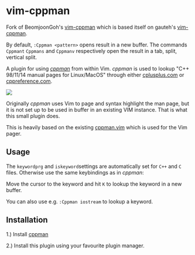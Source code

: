 # vim-cppman

Fork of BeomjoonGoh's [vim-cppman](https://github.com/BeomjoonGoh/vim-cppman)
which is based itself on gauteh's [vim-cppman](https://github.com/gauteh/vim-cppman).

By default, `:Cppman <pattern>` opens result in a new buffer.
The commands `Cppmant` `Cppmans` and `Cppmanv` respectively open the result in
a tab, split, vertical split.

A plugin for using [*cppman*](https://github.com/aitjcize/cppman) from within
Vim. *cppman* is used to lookup "C++ 98/11/14 manual pages for Linux/MacOS"
through either [cplusplus.com](https://cplusplus.com) or
[cppreference.com](https://cppreference.com).

<img src="https://raw.githubusercontent.com/ecogest/vim-cppman/master/example.png"></img>

Originally *cppman* uses Vim to page and syntax highlight the man page, but it
is not set up to be used in buffer in an existing VIM instance. That is what
this small plugin does.

This is heavily based on the existing
[cppman.vim](https://github.com/aitjcize/cppman/blob/master/cppman/lib/cppman.vim)
which is used for the Vim pager.

## Usage

The `keywordprg` and `iskeyword`settings are automatically set for `C++` and
`C` files. Otherwise use the same keybindings as in *cppman*:

Move the cursor to the keyword and hit `K` to lookup the keyword in a new buffer.

You can also use e.g. `:Cppman iostream` to lookup a keyword.


## Installation

  1.) Install [cppman](https://github.com/aitjcize/cppman)

  2.) Install this plugin using your favourite plugin manager.

